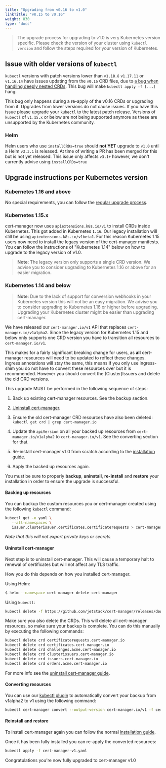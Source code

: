 ```yaml
---
title: "Upgrading from v0.16 to v1.0"
linkTitle: "v0.15 to v0.16"
weight: 830
type: "docs"
---
```


> The upgrade process for upgrading to v1.0 is very Kubernetes version specific. Please check the version of your cluster using `kubectl version` and follow the steps required for your version of Kubernetes.

## Issue with older versions of `kubectl`
`kubectl` versions with patch versions lower than `v1.18.8` `v1.17.11` or `v1.16.14` have issues updating from the `v0.16` CRD files, due to [a bug when handling deeply nested CRDs](https://github.com/kubernetes/kubernetes/issues/91615).
This bug will make `kubectl apply -f [...]` hang. 

This bug only happens during a re-apply of the v0.16 CRDs or upgrading from it. Upgrades from lower versions do not cause issues. If you have this issue please upgrade your `kubectl` to the latest patch release.
Versions of `kubectl` of `v1.15.x` or below are not being supported anymore as these are unsupported by the Kubernetes community.

### Helm
Helm users who use `installCRDs=true` should **not YET** upgrade to `v1.0` until a Helm `v3.3.1` is released.
At time of writing a PR has been merged for this but is not yet released.
This issue only affects `v3.1+` however, we don't currently advise using `installCRDs=true`

## Upgrade instructions per Kubernetes version

### Kubernetes 1.16 and above
No special requirements, you can follow the [regular upgrade process](../).

### Kubernetes 1.15.x

cert-manager now uses `apiextensions.k8s.io/v1` to install CRDs inside Kubernetes. This got added in Kubernetes `1.16`.
Our legacy installation will still be using `apiextensions.k8s.io/v1beta1`. For this reason Kubernetes 1.15 users now need to install the legacy version of the cert-manager manifests.
You can follow the instructions of "Kubernetes 1.14" below on how to upgrade to the legacy version of v1.0.

> **Note**: The legacy version only supports a single CRD version. We advise you to consider upgrading to Kubernetes 1.16 or above for an easier migration.

### Kubernetes 1.14 and below

> **Note**: Due to the lack of support for conversion webhooks in your Kubernetes version this will not be an easy migration. We advise you to consider upgrading to Kubernetes 1.16 or higher before upgrading. Upgrading your Kubernetes cluster might be easier than upgrading cert-manager.

We have released our `cert-manager.io/v1` API that replaces `cert-manager.io/v1alpha2`.
Since the legacy version for Kubernetes 1.15 and below only supports one CRD version
you have to transition all resources to `cert-manager.io/v1`.


This makes for a fairly significant breaking change for users, as **all**
cert-manager resources will need to be updated to reflect these changes.
Ingress annotations will stay the same, this means if you only use ingress-shim 
you do not have to convert these resources over but it is recommended. 
However you should convert the (Cluster)Issuers and delete the old CRD versions.

This upgrade MUST be performed in the following sequence of steps:

1. Back up existing cert-manager resources. See the backup section.

2. [Uninstall cert-manager](../../uninstall/).

3. Ensure the old cert-manager CRD resources have also been deleted: `kubectl get crd | grep cert-manager.io`

4. Update the `apiVersion` on all your backed up resources from
   `cert-manager.io/v1alpha2` to `cert-manager.io/v1`. See the converting section for that.

5. Re-install cert-manager v1.0 from scratch according to the [installation
   guide](../../).

6. Apply the backed up resources again.

You must be sure to properly **backup**, **uninstall**, **re-install** and
**restore** your installation in order to ensure the upgrade is successful.

#### Backing up resources
You can backup the custom resources you or cert-manager created using the following `kubectl` command:
```bash
kubectl get -o yaml \
   --all-namespaces \
   issuer,clusterissuer,certificates,certificaterequests > cert-manager-backup.yaml
```

*Note that this will not export private keys or secrets.*

#### Uninstall cert-manager
Next step is to uninstall cert-manager. 
This will cause a temporary halt to renewal of certificates but will not affect any TLS traffic.

How you do this depends on how you installed cert-manager.

Using Helm:
```bash
$ helm --namespace cert-manager delete cert-manager
```

Using `kubectl`:
```bash
kubectl delete -f https://github.com/jetstack/cert-manager/releases/download/vX.Y.Z/cert-manager.yaml
```

Make sure you also delete the CRDs. This will delete all cert-manager resources, so make sure your backup is complete.
You can do this manually by executing the following commands:
```bash
kubectl delete crd certificaterequests.cert-manager.io
kubectl delete crd certificates.cert-manager.io
kubectl delete crd challenges.acme.cert-manager.io
kubectl delete crd clusterissuers.cert-manager.io 
kubectl delete crd issuers.cert-manager.io
kubectl delete crd orders.acme.cert-manager.io
```

For more info see the [uninstall cert-manager guide](../../uninstall/).

#### Converting resources

You can use our [kubectl plugin](../../../usage/kubectl-plugin/) to automatically convert your backup from v1alpha2 to v1 using the following command:

```bash
kubectl cert-manager convert --output-version cert-manager.io/v1 -f cert-manager-backup.yaml > cert-manager-v1.yaml
```

#### Reinstall and restore
To install cert-manager again you can follow the normal [installation guide](../../).

Once it has been fully installed you can re-apply the converted resources:
```bash
kubectl apply -f cert-manager-v1.yaml
```

Congratulations you're now fully upgraded to cert-manager v1.0

